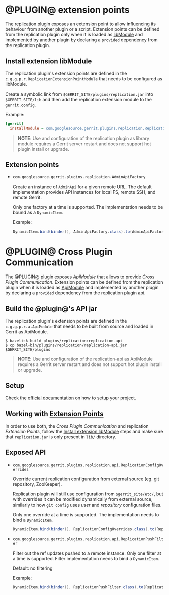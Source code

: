 @PLUGIN@ extension points
=========================

The replication plugin exposes an extension point to allow influencing its behaviour from another plugin or a script.
Extension points can be defined from the replication plugin only when it is loaded as [libModule](../../../Documentation/config-gerrit.html#gerrit.installModule) and
implemented by another plugin by declaring a `provided` dependency from the replication plugin.

Install extension libModule
---------------------------

The replication plugin's extension points are defined in the `c.g.g.p.r.ReplicationExtensionPointModule`
that needs to be configured as libModule.

Create a symbolic link from `$GERRIT_SITE/plugins/replication.jar` into `$GERRIT_SITE/lib`
and then add the replication extension module to the `gerrit.config`.

Example:

```ini
[gerrit]
  installModule = com.googlesource.gerrit.plugins.replication.ReplicationExtensionPointModule
```

> **NOTE**: Use and configuration of the replication plugin as library module requires a Gerrit server restart and does not support hot plugin install or upgrade.

Extension points
----------------

* `com.googlesource.gerrit.plugins.replication.AdminApiFactory`

  Create an instance of `AdminApi` for a given remote URL. The default implementation
  provides API instances for local FS, remote SSH, and remote Gerrit.

  Only one factory at a time is supported. The implementation needs to be bound as a
  `DynamicItem`.

  Example:

  ```java
  DynamicItem.bind(binder(), AdminApiFactory.class).to(AdminApiFactoryImpl.class);
  ```

@PLUGIN@ Cross Plugin Communication
===================================

The @PLUGIN@ plugin exposes _ApiModule_ that allows to provide _Cross Plugin
Communication_.  Extension points can be defined from the replication plugin when it is loaded
as [ApiModule](../../../Documentation/dev-plugins.html#_cross_plugin_communication) and
implemented by another plugin by declaring a `provided` dependency from the replication plugin api.

Build the @plugin@'s API jar
----------------------------

The replication plugin's extension points are defined in the `c.g.g.p.r.a.ApiModule`
that needs to be built from source and loaded in Gerrit as ApiModule.

```
$ bazelisk build plugins/replication:replication-api
$ cp bazel-bin/plugins/replication/replication-api.jar $GERRIT_SITE/plugins
```

> **NOTE**: Use and configuration of the replication-api as ApiModule requires a Gerrit server
> restart and does not support hot plugin install or upgrade.


Setup
-----

Check the [official documentation](https://gerrit-review.googlesource.com/Documentation/dev-plugins.html#_cross_plugin_communication)
on how to setup your project.

Working with [Extension Points](./extension-point.md)
-----------------------------------------------------

In order to use both, the _Cross Plugin Communication_ and replication
_Extension Points_, follow the [Install extension libModule](./extension-point.md#install-extension-libmodule)
steps and make sure that `replication.jar` is only present in `lib/` directory.

Exposed API
-----------

* `com.googlesource.gerrit.plugins.replication.api.ReplicationConfigOverrides`

  Override current replication configuration from external source (eg. git
  repository, ZooKeeper).

  Replication plugin will still use configuration from `$gerrit_site/etc/`, but
  with overrides it can be modified dynamically from external source, similarly to
  how `git config` uses _user_ and _repository_ configuration files.

  Only one override at a time is supported. The implementation needs to bind a
  `DynamicItem`.

  ```java
  DynamicItem.bind(binder(), ReplicationConfigOverrides.class).to(ReplicationConfigOverridesImpl.class);
  ```

* `com.googlesource.gerrit.plugins.replication.api.ReplicationPushFilter`

  Filter out the ref updates pushed to a remote instance.
  Only one filter at a time is supported. Filter implementation needs to bind a `DynamicItem`.

  Default: no filtering

  Example:

  ```java
  DynamicItem.bind(binder(), ReplicationPushFilter.class).to(ReplicationPushFilterImpl.class);
  ```
